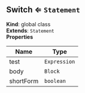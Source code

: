 <a name="Switch"></a>

## Switch ⇐ <code>Statement</code>
**Kind**: global class  
**Extends**: <code>Statement</code>  
**Properties**

| Name | Type |
| --- | --- |
| test | <code>Expression</code> | 
| body | <code>Block</code> | 
| shortForm | <code>boolean</code> | 

